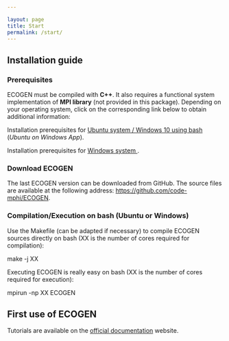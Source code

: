```yaml
---

layout: page
title: Start
permalink: /start/
---
```


<article>
	<h2> Installation guide </h2>
	<div> 
		<h3> Prerequisites </h3>
		<p> ECOGEN must be compiled with <b>C++</b>. It also requires a functional system implementation of <b>MPI library</b> (not provided in this package). Depending on your operating system, click on the corresponding link below to obtain additional information: 
		</p>
		<p> Installation prerequisites for <a href="{{ "/prerequisitesUbuntu" | prepend: site.baseurl }}"> Ubuntu system / Windows 10 using bash</a> (<em>Ubuntu on Windows App</em>). </p>
		<p> Installation prerequisites for <a href="{{ "/instalOnWindows" | prepend: site.baseurl }}"> Windows system </a>. </p>
	</div>	
	<div> 
		<h3> Download ECOGEN </h3>
		<p> The last ECOGEN version can be downloaded from GitHub. The source files are available at the following address: 
        <a href="https://github.com/code-mphi/ECOGEN" target="_blank" >https://github.com/code-mphi/ECOGEN</a>.
        </p>
	</div>
	<div> 
		<h3> Compilation/Execution on bash (Ubuntu or Windows) </h3>
		<p> Use the Makefile (can be adapted if necessary) to compile ECOGEN sources directly on bash (XX is the number of cores required for compilation): </p> 
		<div class="cmd">make -j XX </div>
		<p> Executing ECOGEN is really easy on bash (XX is the number of cores required for execution): </p>
		<div class="cmd">mpirun -np XX ECOGEN </div> 
	</div>
</article>

<article>
	<h2> First use of ECOGEN </h2>
	<p> 
		Tutorials are available on the <a href="https://code-mphi.github.io/ECOGEN/docs/sphinx_docs/Chap4_1startWithECOGEN.html" target="_blank" >official documentation</a> website.
	</p>
</article>
